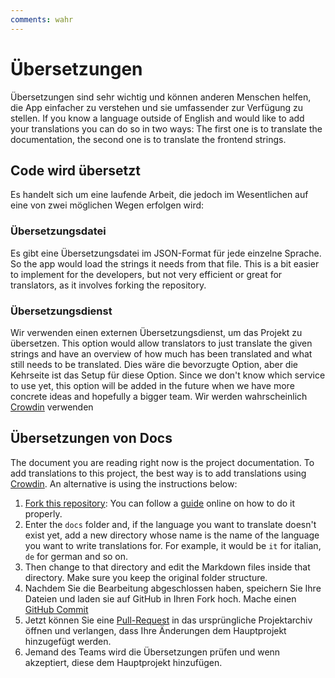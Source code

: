 ```yaml
---
comments: wahr
---
```


# Übersetzungen
Übersetzungen sind sehr wichtig und können anderen Menschen helfen, die App einfacher zu verstehen und sie umfassender zur Verfügung zu stellen. If you know a language outside of English and would like to add your translations you can do so in two ways: The first one is to translate the documentation, the second one is to translate the frontend strings.


## Code wird übersetzt
Es handelt sich um eine laufende Arbeit, die jedoch im Wesentlichen auf eine von zwei möglichen Wegen erfolgen wird:

### Übersetzungsdatei
Es gibt eine Übersetzungsdatei im JSON-Format für jede einzelne Sprache. So the app would load the strings it needs from that file. This is a bit easier to implement for the developers, but not very efficient or great for translators, as it involves forking the repository.

### Übersetzungsdienst
Wir verwenden einen externen Übersetzungsdienst, um das Projekt zu übersetzen. This option would allow translators to just translate the given strings and have an overview of how much has been translated and what still needs to be translated. Dies wäre die bevorzugte Option, aber die Kehrseite ist das Setup für diese Option. Since we don't know which service to use yet, this option will be added in the future when we have more concrete ideas and hopefully a bigger team. Wir werden wahrscheinlich [Crowdin](https://crowdin.com/) verwenden

## Übersetzungen von Docs
The document you are reading right now is the project documentation. To add translations to this project, the best way is to add translations using [Crowdin](https://crowdin.com/project/raspirus). An alternative is using the instructions below:

1. [Fork this repository](https://github.com/Raspirus/docs/fork): You can follow a [guide](https://docs.github.com/en/get-started/quickstart/fork-a-repo) online on how to do it properly.
2. Enter the `docs` folder and, if the language you want to translate doesn't exist yet, add a new directory whose name is the name of the language you want to write translations for. For example, it would be `it` for italian, `de` for german and so on.
3. Then change to that directory and edit the Markdown files inside that directory. Make sure you keep the original folder structure.
4. Nachdem Sie die Bearbeitung abgeschlossen haben, speichern Sie Ihre Dateien und laden sie auf GitHub in Ihren Fork hoch. Mache einen [GitHub Commit](https://docs.github.com/en/desktop/contributing-and-collaborating-using-github-desktop/making-changes-in-a-branch/committing-and-reviewing-changes-to-your-project)
5. Jetzt können Sie eine [Pull-Request](https://docs.github.com/en/pull-requests/collaborating-with-pull-requests/proposing-changes-to-your-work-with-pull-requests/creating-a-pull-request) in das ursprüngliche Projektarchiv öffnen und verlangen, dass Ihre Änderungen dem Hauptprojekt hinzugefügt werden.
6. Jemand des Teams wird die Übersetzungen prüfen und wenn akzeptiert, diese dem Hauptprojekt hinzufügen.